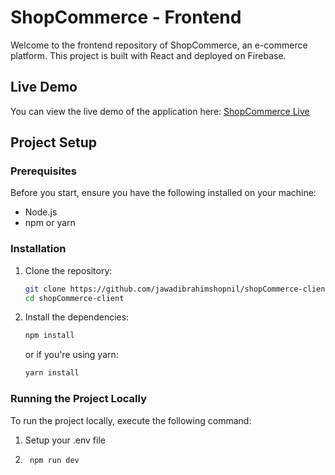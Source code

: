 # ShopCommerce - Frontend

Welcome to the frontend repository of ShopCommerce, an e-commerce platform. This project is built with React and deployed on Firebase.

## Live Demo

You can view the live demo of the application here: [ShopCommerce Live](https://shop-commerce-7aedb.web.app/)

## Project Setup

### Prerequisites

Before you start, ensure you have the following installed on your machine:

- Node.js
- npm or yarn

### Installation

1. Clone the repository:

    ```bash
    git clone https://github.com/jawadibrahimshopnil/shopCommerce-client.git
    cd shopCommerce-client
    ```

2. Install the dependencies:

    ```bash
    npm install
    ```

    or if you're using yarn:

    ```bash
    yarn install
    ```

### Running the Project Locally

To run the project locally, execute the following command:
1. Setup your .env file

2. ```bash
    npm run dev
